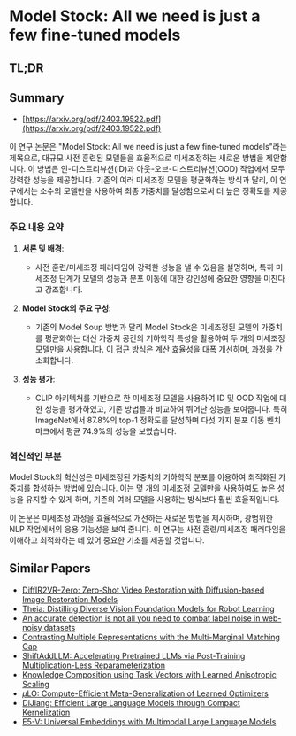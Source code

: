 # Model Stock: All we need is just a few fine-tuned models
## TL;DR
## Summary
- [https://arxiv.org/pdf/2403.19522.pdf](https://arxiv.org/pdf/2403.19522.pdf)

이 연구 논문은 "Model Stock: All we need is just a few fine-tuned models"라는 제목으로, 대규모 사전 훈련된 모델들을 효율적으로 미세조정하는 새로운 방법을 제안합니다. 이 방법은 인-디스트리뷰션(ID)과 아웃-오브-디스트리뷰션(OOD) 작업에서 모두 강력한 성능을 제공합니다. 기존의 여러 미세조정 모델을 평균화하는 방식과 달리, 이 연구에서는 소수의 모델만을 사용하여 최종 가중치를 달성함으로써 더 높은 정확도를 제공합니다.

### 주요 내용 요약

1. **서론 및 배경**:
   - 사전 훈련/미세조정 패러다임이 강력한 성능을 낼 수 있음을 설명하며, 특히 미세조정 단계가 모델의 성능과 분포 이동에 대한 강인성에 중요한 영향을 미친다고 강조합니다.

2. **Model Stock의 주요 구성**:
   - 기존의 Model Soup 방법과 달리 Model Stock은 미세조정된 모델의 가중치를 평균화하는 대신 가중치 공간의 기하학적 특성을 활용하여 두 개의 미세조정 모델만을 사용합니다. 이 접근 방식은 계산 효율성을 대폭 개선하며, 과정을 간소화합니다.

3. **성능 평가**:
   - CLIP 아키텍처를 기반으로 한 미세조정 모델을 사용하여 ID 및 OOD 작업에 대한 성능을 평가하였고, 기존 방법들과 비교하여 뛰어난 성능을 보여줍니다. 특히 ImageNet에서 87.8%의 top-1 정확도를 달성하며 다섯 가지 분포 이동 벤치마크에서 평균 74.9%의 성능을 보였습니다.

### 혁신적인 부분
Model Stock의 혁신성은 미세조정된 가중치의 기하학적 분포를 이용하여 최적화된 가중치를 합성하는 방법에 있습니다. 이는 몇 개의 미세조정 모델만을 사용하여도 높은 성능을 유지할 수 있게 하며, 기존의 여러 모델을 사용하는 방식보다 훨씬 효율적입니다.

이 논문은 미세조정 과정을 효율적으로 개선하는 새로운 방법을 제시하며, 광범위한 NLP 작업에서의 응용 가능성을 보여 줍니다. 이 연구는 사전 훈련/미세조정 패러다임을 이해하고 최적화하는 데 있어 중요한 기초를 제공할 것입니다.

## Similar Papers
- [DiffIR2VR-Zero: Zero-Shot Video Restoration with Diffusion-based Image Restoration Models](2407.01519.md)
- [Theia: Distilling Diverse Vision Foundation Models for Robot Learning](2407.20179.md)
- [An accurate detection is not all you need to combat label noise in web-noisy datasets](2407.05528.md)
- [Contrasting Multiple Representations with the Multi-Marginal Matching Gap](2405.19532.md)
- [ShiftAddLLM: Accelerating Pretrained LLMs via Post-Training Multiplication-Less Reparameterization](2406.05981.md)
- [Knowledge Composition using Task Vectors with Learned Anisotropic Scaling](2407.02880.md)
- [$μ$LO: Compute-Efficient Meta-Generalization of Learned Optimizers](2406.00153.md)
- [DiJiang: Efficient Large Language Models through Compact Kernelization](2403.19928.md)
- [E5-V: Universal Embeddings with Multimodal Large Language Models](2407.12580.md)
